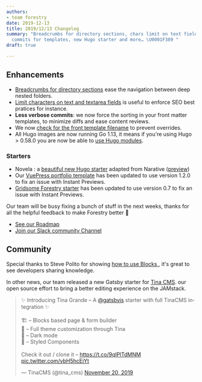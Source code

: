 ```yaml
---
authors:
- team forestry
date: 2019-12-13
title: 2019/12/13 Changelog
summary: "Breadcrumbs for directory sections, chars limit on text fields, less verbose
  commits for templates, new Hugo starter and more… \U0001F389 "
draft: true

---
```

## Enhancements

* [Breadcrumbs for directory sections](https://portal.productboard.com/forestry/1-forestry-io-roadmap/c/83-improve-navigation-within-sections) ease the navigation between deep nested folders.
* [Limit characters on text and textarea fields](https://portal.productboard.com/forestry/1-forestry-io-roadmap/c/81-characters-limit-on-text-and-textarea-fields) is useful to enforce SEO best pratices for instance.
* **Less verbose commits**: we now force the sorting in your front matter templates, to minimize diffs and ease content reviews.
* We now [check for the front template filename](https://portal.productboard.com/forestry/1-forestry-io-roadmap/c/84-prevent-overriding-front-matter-templates) to prevent overrides.
* All Hugo images are now running Go 1.13, it means if you're using Hugo > 0.58.0 you are now be able to [use Hugo modules](https://gohugo.io/hugo-modules/use-modules/).

### Starters

* Novela : a [beautiful new Hugo starter](https://github.com/forestryio/novela-hugo-starter) adapted from Narative ([preview](https://hugo-novela-forestry.netlify.com/))
* Our [VuePress portfolio template](https://github.com/forestryio/portfolio-vuepress) has been updated to use version 1.2.0 to fix an issue with Instant Previews.
* [Gridsome Forestry starter](https://github.com/itsnwa/gridsome-forestry-starter) has been updated to use version 0.7 to fix an issue with Instant Previews.

Our team will be busy fixing a bunch of stuff in the next weeks, thanks for all the helpful feedback to make Forestry better 🙏

* [See our Roadmap](https://portal.productboard.com/forestry)
* [Join our Slack community Channel](https://join.slack.com/t/forestry-community/shared_invite/enQtNDAxMTU5NzcwMzA3LTY1MzM2YTZhN2Q2ZjkyMjk2ZmNhM2Y2ODIwYmU5YWRiNDYwMWRjNzhlOWJiMTg2NDc2ZWNlNjljOTNiNDZiZDk)

## Community

Special thanks to Steve Polito for showing [how to use Blocks ](https://stevepolito.design/blog/forestry-cms-blocks-field-demo/), it's great to see developers sharing knowledge.

In other news, our team released a new Gatsby starter for [Tina CMS](https://tinacms.org). our open source effort to bring a better editing experience on the JAMstack.

<blockquote class="twitter-tweet"><p lang="en" dir="ltr">✨ Introducing Tina Grande – A <a href="https://twitter.com/gatsbyjs?ref_src=twsrc%5Etfw">@gatsbyjs</a> starter with full TinaCMS integration ✨<br><br>🏗️ – Blocks based page & form builder<br>🎨 – Full theme customization through Tina<br>🌙 – Dark mode<br>💅 – Styled Components<br><br>Check it out / clone it – <a href="https://t.co/9qlPlTdMNM">https://t.co/9qlPlTdMNM</a> <a href="https://t.co/ybH5hcEiYt">pic.twitter.com/ybH5hcEiYt</a></p>— TinaCMS (@tina_cms) <a href="https://twitter.com/tina_cms/status/1197224944083460096?ref_src=twsrc%5Etfw">November 20, 2019</a></blockquote> <script async src="https://platform.twitter.com/widgets.js" charset="utf-8"></script>